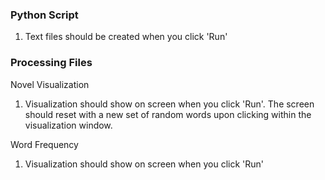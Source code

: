 ### Python Script
1. Text files should be created when you click 'Run'

### Processing Files
Novel Visualization
1. Visualization should show on screen when you click 'Run'. The screen should reset with a new set of random words upon clicking within the visualization window.

Word Frequency
1. Visualization should show on screen when you click 'Run'
